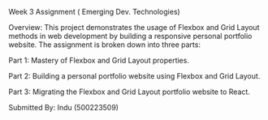 Week 3 Assignment ( Emerging Dev. Technologies) 


Overview:
This project demonstrates the usage of Flexbox and Grid Layout methods in web development by building a responsive personal portfolio website.
The assignment is broken down into three parts:

Part 1: Mastery of Flexbox and Grid Layout properties.

Part 2: Building a personal portfolio website using Flexbox and Grid Layout.

Part 3: Migrating the Flexbox and Grid Layout portfolio website to React.

Submitted By: Indu (500223509)
